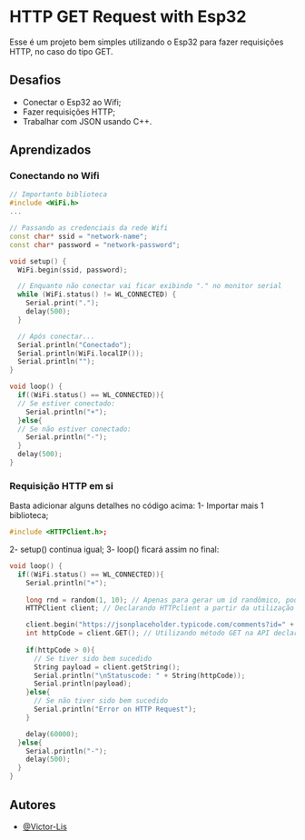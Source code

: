 # HTTP GET Request with Esp32
Esse é um projeto bem simples utilizando o Esp32 para fazer requisições HTTP, no caso do tipo GET.

## Desafios
- Conectar o Esp32 ao Wifi;
- Fazer requisições HTTP;
- Trabalhar com JSON usando C++.

## Aprendizados

### Conectando no Wifi

```c++
// Importanto biblioteca
#include <WiFi.h>
...

// Passando as credenciais da rede Wifi
const char* ssid = "network-name";
const char* password = "network-password";

void setup() {
  WiFi.begin(ssid, password);

  // Enquanto não conectar vai ficar exibindo "." no monitor serial
  while (WiFi.status() != WL_CONNECTED) { 
    Serial.print(".");
    delay(500);
  }

  // Após conectar...
  Serial.println("Conectado");
  Serial.println(WiFi.localIP());
  Serial.println("");
}

void loop() {
  if((WiFi.status() == WL_CONNECTED)){
  // Se estiver conectado:
    Serial.println("+");
  }else{
  // Se não estiver conectado:
    Serial.println("-");
  }
  delay(500);
}
```

### Requisição HTTP em si
Basta adicionar alguns detalhes no código acima:
1- Importar mais 1 biblioteca;
```c++
#include <HTTPClient.h>;
```
2- setup() continua igual;
3- loop() ficará assim no final:
```c++
void loop() {
  if((WiFi.status() == WL_CONNECTED)){
    Serial.println("+");
    
    long rnd = random(1, 10); // Apenas para gerar um id randômico, poderia ser um ID estático.
    HTTPClient client; // Declarando HTTPclient a partir da utilização da lib "HTTPClient".

    client.begin("https://jsonplaceholder.typicode.com/comments?id=" + String(rnd)); // Iniciando cliente com a url da API
    int httpCode = client.GET(); // Utilizando método GET na API declarada anteriormente
    
    if(httpCode > 0){
      // Se tiver sido bem sucedido 
      String payload = client.getString();
      Serial.println("\nStatuscode: " + String(httpCode));
      Serial.println(payload);
    }else{
      // Se não tiver sido bem sucedido
      Serial.println("Error on HTTP Request");
    }

    delay(60000);
  }else{
    Serial.println("-");
    delay(500);
  }
}
```

## Autores

- [@Victor-Lis](https://www.github.com/Victor-Lis)

